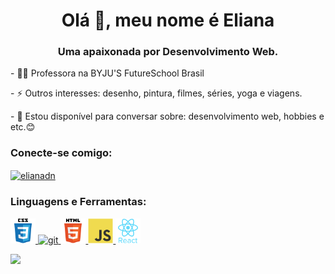 <div>
  <h1 align="center">Olá 👋, meu nome é Eliana</h1>
  <h3 align="center">Uma apaixonada por Desenvolvimento Web.</h3>
  <p>- 👩‍💻 Professora na BYJU'S FutureSchool Brasil</p>
  <p>- ⚡  Outros interesses: desenho, pintura, filmes, séries, yoga e viagens.</p>
  <p>- 💬 Estou disponível para conversar sobre: desenvolvimento web, hobbies e etc.😊</p>
</div>

<div>
    <h3 align="left">Conecte-se comigo:</h3>
    <p align="left">
    <a href="https://linkedin.com/in/elianadn" target="blank">
    <img align="center" src="https://raw.githubusercontent.com/rahuldkjain/github-profile-readme-generator/master/src/images/icons/Social/linked-in-alt.svg" alt="elianadn" height="30" width="40" /></a>
    </p>
</div>

<div>
  <h3 align="left">Linguagens e Ferramentas:</h3>
  <p align="left"> <a href="https://www.w3schools.com/css/" target="_blank" rel="noreferrer"> 
  <img  src="https://raw.githubusercontent.com/devicons/devicon/master/icons/css3/css3-original-wordmark.svg" alt="css3"  width="40" height="40"/> </a> 
  <a href="https://git-scm.com/" target="_blank" rel="noreferrer"> <img src="https://www.vectorlogo.zone/logos/git-scm/git-scm-icon.svg" alt="git" width="40" height="40"/> </a> 
  <a href="https://www.w3.org/html/" target="_blank" rel="noreferrer"> <img src="https://raw.githubusercontent.com/devicons/devicon/master/icons/html5/html5-original-wordmark.svg" alt="html5" width="40" height="40"/> </a> 
  <a href="https://developer.mozilla.org/en-US/docs/Web/JavaScript" target="_blank" rel="noreferrer"> <img src="https://raw.githubusercontent.com/devicons/devicon/master/icons/javascript/javascript-original.svg" alt="javascript" width="40" height="40"/> </a> <a href="https://reactjs.org/" target="_blank" rel="noreferrer"> 
  <img src="https://raw.githubusercontent.com/devicons/devicon/master/icons/react/react-original-wordmark.svg" alt="react" width="40" height="40"/> </a> </p>
</div>

<div>
  <a href="https://github.com/eliananunes/eliananunes">
  <img height="150" src="https://github-readme-stats.vercel.app/api?username=eliananunes&show_icons=true&theme=omni&include_all_commits=true&count_private=true"/>
</div>
